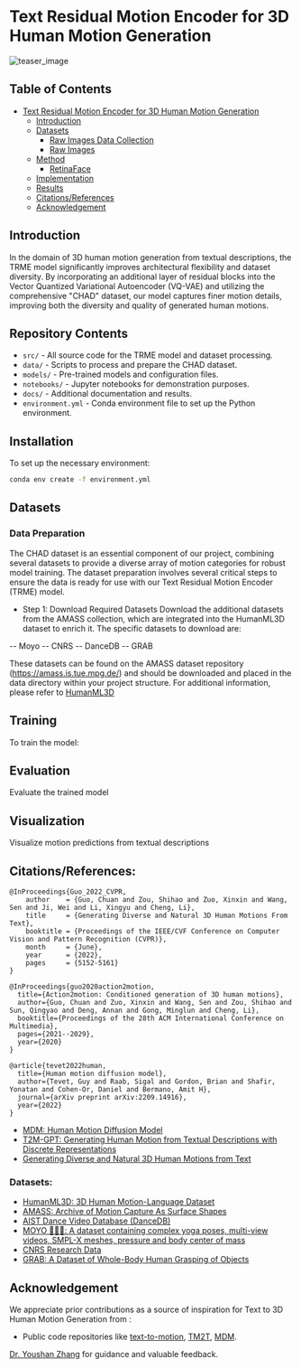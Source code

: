 # Text Residual Motion Encoder for 3D Human Motion Generation

![teaser_image](https://github.com/YoushanZhang/AiAI/blob/main/3D%20Human%20Motion/motions.png)


## Table of Contents

- [Text Residual Motion Encoder for 3D Human Motion Generation](#Text-Residual-Motion-Encoder-for-3D-Human-Motion-Generation)
  - [Introduction](#introduction)
  - [Datasets](#datasets)
    - [Raw Images Data Collection](#raw-images-data-collection)
    - [Raw Images](#raw-images)
  - [Method](#method)
    - [RetinaFace](#retinaface)
  - [Implementation](#implementation)
  - [Results](#results)
  - [Citations/References](#citations-references)
  - [Acknowledgement](#acknowledgement)


## Introduction
In the domain of 3D human motion generation from textual descriptions, the TRME model significantly improves architectural flexibility and dataset diversity. By incorporating an additional layer of residual blocks into the Vector Quantized Variational Autoencoder (VQ-VAE) and utilizing the comprehensive "CHAD" dataset, our model captures finer motion details, improving both the diversity and quality of generated human motions. 

## Repository Contents
- `src/` - All source code for the TRME model and dataset processing.
- `data/` - Scripts to process and prepare the CHAD dataset.
- `models/` - Pre-trained models and configuration files.
- `notebooks/` - Jupyter notebooks for demonstration purposes.
- `docs/` - Additional documentation and results.
- `environment.yml` - Conda environment file to set up the Python environment.

## Installation
To set up the necessary environment:

```bash
conda env create -f environment.yml
```

## Datasets

### Data Preparation

The CHAD dataset is an essential component of our project, combining several datasets to provide a diverse array of motion categories for robust model training. The dataset preparation involves several critical steps to ensure the data is ready for use with our Text Residual Motion Encoder (TRME) model.

- Step 1: Download Required Datasets
Download the additional datasets from the AMASS collection, which are integrated into the HumanML3D dataset to enrich it. The specific datasets to download are:

-- Moyo
-- CNRS
-- DanceDB
-- GRAB

These datasets can be found on the AMASS dataset repository (https://amass.is.tue.mpg.de/) and should be downloaded and placed in the data directory within your project structure. For additional information, please refer to [HumanML3D](https://github.com/EricGuo5513/HumanML3D)

## Training
To train the model:


## Evaluation
Evaluate the trained model


## Visualization
Visualize motion predictions from textual descriptions

## Citations/References:

```
@InProceedings{Guo_2022_CVPR,
    author    = {Guo, Chuan and Zou, Shihao and Zuo, Xinxin and Wang, Sen and Ji, Wei and Li, Xingyu and Cheng, Li},
    title     = {Generating Diverse and Natural 3D Human Motions From Text},
    booktitle = {Proceedings of the IEEE/CVF Conference on Computer Vision and Pattern Recognition (CVPR)},
    month     = {June},
    year      = {2022},
    pages     = {5152-5161}
}
```

```
@InProceedings{guo2020action2motion,
  title={Action2motion: Conditioned generation of 3D human motions},
  author={Guo, Chuan and Zuo, Xinxin and Wang, Sen and Zou, Shihao and Sun, Qingyao and Deng, Annan and Gong, Minglun and Cheng, Li},
  booktitle={Proceedings of the 28th ACM International Conference on Multimedia},
  pages={2021--2029},
  year={2020}
}
```

```
@article{tevet2022human,
  title={Human motion diffusion model},
  author={Tevet, Guy and Raab, Sigal and Gordon, Brian and Shafir, Yonatan and Cohen-Or, Daniel and Bermano, Amit H},
  journal={arXiv preprint arXiv:2209.14916},
  year={2022}
}

```
- <a href="https://github.com/GuyTevet/motion-diffusion-model" target="_blank">MDM: Human Motion Diffusion Model</a> <br/>
- <a href="https://github.com/Mael-zys/T2M-GPT" target="_blank">T2M-GPT: Generating Human Motion from Textual Descriptions with Discrete Representations</a> <br/>
- <a href="https://github.com/EricGuo5513/text-to-motion" target="_blank">Generating Diverse and Natural 3D Human Motions from Text</a><br/>

### Datasets:
- <a href="https://github.com/EricGuo5513/HumanML3D" target="_blank">HumanML3D: 3D Human Motion-Language Dataset</a> <br/>
- <a href="https://amass.is.tue.mpg.de/index.html" target="_blank">AMASS: Archive of Motion Capture As Surface Shapes</a><br/>
- <a href="https://aistdancedb.ongaaccel.jp/" target="_blank">AIST Dance Video Database (DanceDB)</a><br/>
- <a href="https://moyo.is.tue.mpg.de/" target="_blank">MOYO 🧘🏻‍♀️: A dataset containing complex yoga poses, multi-view videos, SMPL-X meshes, pressure and body center of mass</a><br/>
- <a href="https://entrepot.recherche.data.gouv.fr/dataverse/cnrs" target="_blank">CNRS Research Data</a><br/>
- <a href="https://grab.is.tue.mpg.de/" target="_blank">GRAB: A Dataset of Whole-Body Human Grasping of Objects</a><br/>

## Acknowledgement

We appreciate prior contributions as a source of inspiration for Text to 3D Human Motion Generation from :  

* Public code repositories like [text-to-motion](https://github.com/EricGuo5513/text-to-motion), [TM2T](https://github.com/EricGuo5513/TM2T), [MDM](https://github.com/GuyTevet/motion-diffusion-model).

<a href='https://github.com/YoushanZhang/'>Dr. Youshan Zhang</a> for guidance and valuable feedback.





